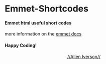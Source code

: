 # Emmet-Shortcodes
#### Emmet html useful short codes
more information on the [emmet docs](https://docs.emmet.io)
#### Happy Coding!
<p align="center">
  <a href="https://gfycat.com/uk/acidicweirdkomododragon">
  //Allen Iverson//
  </a>
</p>


